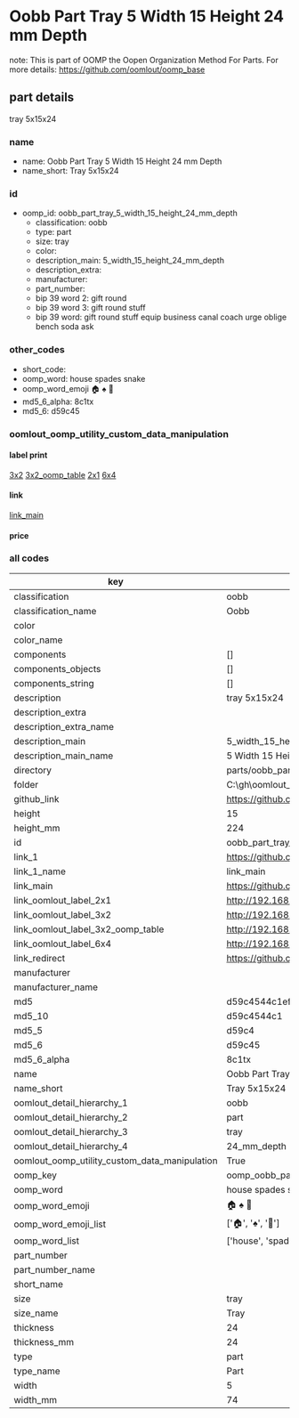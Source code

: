 # Oobb Part Tray 5 Width 15 Height 24 mm Depth  

note: This is part of OOMP the Oopen Organization Method For Parts. For more details: https://github.com/oomlout/oomp_base

##  part details
  



tray 5x15x24



### name
* name: Oobb Part Tray 5 Width 15 Height 24 mm Depth
* name_short: Tray 5x15x24 
### id
* oomp_id: oobb_part_tray_5_width_15_height_24_mm_depth
  * classification: oobb
  * type: part
  * size: tray
  * color: 
  * description_main: 5_width_15_height_24_mm_depth
  * description_extra: 
  * manufacturer: 
  * part_number: 
  * bip 39 word 2: gift round
  * bip 39 word 3: gift round stuff
  * bip 39 word: gift round stuff equip business canal coach urge oblige bench soda ask

### other_codes
* short_code: 
* oomp_word: house spades snake
* oomp_word_emoji :house: :spades: :snake:
* md5_6_alpha: 8c1tx
* md5_6: d59c45






### oomlout_oomp_utility_custom_data_manipulation
#### label print
[3x2](http://192.168.1.245:1112/?label=oomp%208c1tx)
[3x2_oomp_table](http://192.168.1.108:1112/?label=oomp%208c1tx)
[2x1](http://192.168.1.242:1112/?label=oomp%208c1tx)
[6x4](http://192.168.1.55:1112/?label=oomp%208c1tx)    

#### link

[link_main](https://github.com/oomlout/oomlout_oobb_version_4_generated_parts/tree/main/navigation_oomp/oobb/part/tray/5_width_15_height_24_mm_depth/part)                              

#### price







### all codes 
| key | value |  
| --- | --- |  
| classification | oobb |  
| classification_name | Oobb |  
| color |  |  
| color_name |  |  
| components | [] |  
| components_objects | [] |  
| components_string | [] |  
| description | tray 5x15x24 |  
| description_extra |  |  
| description_extra_name |  |  
| description_main | 5_width_15_height_24_mm_depth |  
| description_main_name | 5 Width 15 Height 24 mm Depth |  
| directory | parts/oobb_part_tray_5_width_15_height_24_mm_depth |  
| folder | C:\gh\oomlout_oobb_version_4_generated_parts\parts\oobb_part_tray_5_width_15_height_24_mm_depth |  
| github_link | https://github.com/oomlout/oomlout_oomp_part_src/tree/main/parts/oobb_part_tray_5_width_15_height_24_mm_depth |  
| height | 15 |  
| height_mm | 224 |  
| id | oobb_part_tray_5_width_15_height_24_mm_depth |  
| link_1 | https://github.com/oomlout/oomlout_oobb_version_4_generated_parts/tree/main/navigation_oomp/oobb/part/tray/5_width_15_height_24_mm_depth/part |  
| link_1_name | link_main |  
| link_main | https://github.com/oomlout/oomlout_oobb_version_4_generated_parts/tree/main/navigation_oomp/oobb/part/tray/5_width_15_height_24_mm_depth/part |  
| link_oomlout_label_2x1 | http://192.168.1.242:1112/?label=oomp%208c1tx |  
| link_oomlout_label_3x2 | http://192.168.1.245:1112/?label=oomp%208c1tx |  
| link_oomlout_label_3x2_oomp_table | http://192.168.1.108:1112/?label=oomp%208c1tx |  
| link_oomlout_label_6x4 | http://192.168.1.55:1112/?label=oomp%208c1tx |  
| link_redirect | https://github.com/oomlout/oomlout_oobb_version_4_generated_parts/tree/main/parts/oobb_tray_05_15_24 |  
| manufacturer |  |  
| manufacturer_name |  |  
| md5 | d59c4544c1ef6594840f84c3af2f1b0e |  
| md5_10 | d59c4544c1 |  
| md5_5 | d59c4 |  
| md5_6 | d59c45 |  
| md5_6_alpha | 8c1tx |  
| name | Oobb Part Tray 5 Width 15 Height 24 mm Depth |  
| name_short | Tray 5x15x24  |  
| oomlout_detail_hierarchy_1 | oobb |  
| oomlout_detail_hierarchy_2 | part |  
| oomlout_detail_hierarchy_3 | tray |  
| oomlout_detail_hierarchy_4 | 24_mm_depth |  
| oomlout_oomp_utility_custom_data_manipulation | True |  
| oomp_key | oomp_oobb_part_tray_5_width_15_height_24_mm_depth |  
| oomp_word | house spades snake |  
| oomp_word_emoji | :house: :spades: :snake: |  
| oomp_word_emoji_list | [':house:', ':spades:', ':snake:'] |  
| oomp_word_list | ['house', 'spades', 'snake'] |  
| part_number |  |  
| part_number_name |  |  
| short_name |  |  
| size | tray |  
| size_name | Tray |  
| thickness | 24 |  
| thickness_mm | 24 |  
| type | part |  
| type_name | Part |  
| width | 5 |  
| width_mm | 74 |  
